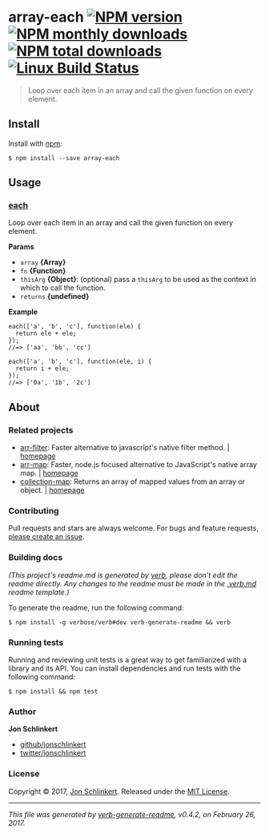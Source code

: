 <h1 id="array-each-%21npm-version-%21npm-monthly-downloads--%21npm-total-downloads-%21linux-build-status">array-each <a href="https://www.npmjs.com/package/array-each"><img src="https://img.shields.io/npm/v/array-each.svg?style=flat" alt="NPM version" /></a> <a href="https://npmjs.org/package/array-each"><img src="https://img.shields.io/npm/dm/array-each.svg?style=flat" alt="NPM monthly downloads" /></a>  <a href="https://npmjs.org/package/array-each"><img src="https://img.shields.io/npm/dt/array-each.svg?style=flat" alt="NPM total downloads" /></a> <a href="https://travis-ci.org/jonschlinkert/array-each"><img src="https://img.shields.io/travis/jonschlinkert/array-each.svg?style=flat&amp;label=Travis" alt="Linux Build Status" /></a></h1>

<blockquote>
  <p>Loop over each item in an array and call the given function on every element.</p>
</blockquote>

<h2 id="install">Install</h2>

<p>Install with <a href="https://www.npmjs.com/">npm</a>:</p>

<pre><code class="sh">$ npm install --save array-each
</code></pre>

<h2 id="usage">Usage</h2>

<h3 id="each"><a href="index.js#L34">each</a></h3>

<p>Loop over each item in an array and call the given function on every element.</p>

<p><strong>Params</strong></p>

<ul>
<li><code>array</code> <strong>{Array}</strong></li>
<li><code>fn</code> <strong>{Function}</strong></li>
<li><code>thisArg</code> <strong>{Object}</strong>: (optional) pass a <code>thisArg</code> to be used as the context in which to call the function.</li>
<li><code>returns</code> <strong>{undefined}</strong></li>
</ul>

<p><strong>Example</strong></p>

<pre><code class="js">each(['a', 'b', 'c'], function(ele) {
  return ele + ele;
});
//=&gt; ['aa', 'bb', 'cc']

each(['a', 'b', 'c'], function(ele, i) {
  return i + ele;
});
//=&gt; ['0a', '1b', '2c']
</code></pre>

<h2 id="about">About</h2>

<h3 id="related-projects">Related projects</h3>

<ul>
<li><a href="https://www.npmjs.com/package/arr-filter">arr-filter</a>: Faster alternative to javascript's native filter method. | <a href="https://github.com/jonschlinkert/arr-filter" title="Faster alternative to javascript's native filter method.">homepage</a></li>
<li><a href="https://www.npmjs.com/package/arr-map">arr-map</a>: Faster, node.js focused alternative to JavaScript's native array map. | <a href="https://github.com/jonschlinkert/arr-map" title="Faster, node.js focused alternative to JavaScript's native array map.">homepage</a></li>
<li><a href="https://www.npmjs.com/package/collection-map">collection-map</a>: Returns an array of mapped values from an array or object. | <a href="https://github.com/jonschlinkert/collection-map" title="Returns an array of mapped values from an array or object.">homepage</a></li>
</ul>

<h3 id="contributing">Contributing</h3>

<p>Pull requests and stars are always welcome. For bugs and feature requests, <a href="../../issues/new">please create an issue</a>.</p>

<h3 id="building-docs">Building docs</h3>

<p><em>(This project's readme.md is generated by <a href="https://github.com/verbose/verb-generate-readme">verb</a>, please don't edit the readme directly. Any changes to the readme must be made in the <a href=".verb.md">.verb.md</a> readme template.)</em></p>

<p>To generate the readme, run the following command:</p>

<pre><code class="sh">$ npm install -g verbose/verb#dev verb-generate-readme &amp;&amp; verb
</code></pre>

<h3 id="running-tests">Running tests</h3>

<p>Running and reviewing unit tests is a great way to get familiarized with a library and its API. You can install dependencies and run tests with the following command:</p>

<pre><code class="sh">$ npm install &amp;&amp; npm test
</code></pre>

<h3 id="author">Author</h3>

<p><strong>Jon Schlinkert</strong></p>

<ul>
<li><a href="https://github.com/jonschlinkert">github/jonschlinkert</a></li>
<li><a href="https://twitter.com/jonschlinkert">twitter/jonschlinkert</a></li>
</ul>

<h3 id="license">License</h3>

<p>Copyright © 2017, <a href="https://github.com/jonschlinkert">Jon Schlinkert</a>.
Released under the <a href="LICENSE">MIT License</a>.</p>

<hr />

<p><em>This file was generated by <a href="https://github.com/verbose/verb-generate-readme">verb-generate-readme</a>, v0.4.2, on February 26, 2017.</em></p>

